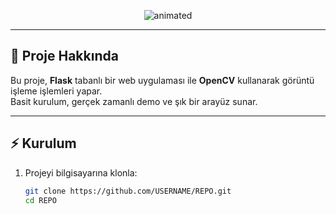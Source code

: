<p align="center">
  <img src="https://readme-typing-svg.herokuapp.com?size=26&duration=3000&pause=1000&center=true&vCenter=true&width=700&lines=Yapay+Zeka+Ödev;Flask+ve+OpenCV+ile+Görüntü+İşleme;Gerçek+Zamanlı+Demo;Kolay+Kurulum+ve+Şık+Arayüz" alt="animated" />
</p>

---

## 🚀 Proje Hakkında
Bu proje, **Flask** tabanlı bir web uygulaması ile **OpenCV** kullanarak görüntü işleme işlemleri yapar.  
Basit kurulum, gerçek zamanlı demo ve şık bir arayüz sunar.

---

## ⚡ Kurulum

1. Projeyi bilgisayarına klonla:
   ```bash
   git clone https://github.com/USERNAME/REPO.git
   cd REPO
